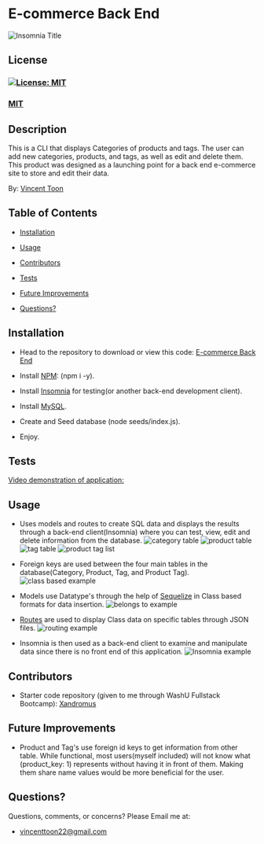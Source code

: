 # E-commerce Back End

![Insomnia Title](./assets/images/Title-img.jpg)

## License
### [![License: MIT](https://img.shields.io/badge/License-MIT-yellow.svg)](https://opensource.org/licenses/MIT)
### [MIT](https://opensource.org/licenses/MIT)

## Description

This is a CLI that displays Categories of products and tags. The user can add new categories, products, and tags, as well as edit and delete them. This product was designed as a launching point for a back end e-commerce site to store and edit their data.

By: [Vincent Toon](https://github.com/vincenttoon)

## Table of Contents

* [Installation](#installation)

* [Usage](#usage)  

* [Contributors](#contributors)

* [Tests](#tests)

* [Future Improvements](#future-improvements)

* [Questions?](#questions)

## Installation

* Head to the repository to download or view this code: [E-commerce Back End](https://github.com/Vincenttoon/ecommerce-back-end)

* Install [NPM](https://www.npmjs.com/): (npm i -y). 
* Install [Insomnia](https://insomnia.rest/) for testing(or another back-end development client). 
* Install [MySQL](https://coding-boot-camp.github.io/full-stack/mysql/mysql-installation-guide). 
* Create and Seed database (node seeds/index.js). 
* Enjoy.

## Tests

[Video demonstration of application:](https://drive.google.com/file/d/1T8yhitozRUDYThPmV2k0S2mTH-s0G52u/view)

## Usage

* Uses models and routes to create SQL data and displays the results through a back-end client(Insomnia) where you can test, view, edit and delete information from the database.
![category table](./assets/images/cat-list.jpg) 
![product table](./assets/images/Product-list.jpg) 
![tag table](./assets/images/tag-list.jpg) 
![product tag list](./assets/images/product-tag-list.jpg) 

* Foreign keys are used between the four main tables in the database(Category, Product, Tag, and Product Tag).
![class based example](./assets/images/class-based.jpg)

* Models use Datatype's through the help of [Sequelize](https://www.npmjs.com/package/sequelize) in Class based formats for data insertion.
![belongs to example](./assets/images/belongs-to.jpg)

* [Routes](https://expressjs.com/en/guide/routing.html) are used to display Class data on specific tables through JSON files.
![routing example](./assets/images/routing.jpg)

* Insomnia is then used as a back-end client to examine and manipulate data since there is no front end of this application.
![Insomnia example](./assets/images/insomnia-files.jpg)

## Contributors

* Starter code repository (given to me through WashU Fullstack Bootcamp): [Xandromus](https://github.com/coding-boot-camp/fantastic-umbrella)

## Future Improvements

* Product and Tag's use foreign id keys to get information from other table. While functional, most users(myself included) will not know what (product_key: 1) represents without having it in front of them. Making them share name values would be more beneficial for the user.

## Questions?

Questions, comments, or concerns? Please Email me at:
* vincenttoon22@gmail.com